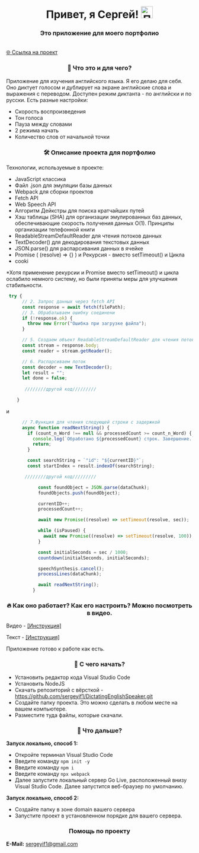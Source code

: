 <h1 align="center">Привет, я Сергей!
            <img src="https://github.com/blackcater/blackcater/raw/main/images/Hi.gif" height="32" alt="Привет"/>
        </h1>
        <h3 align="center">Это приложение для моего портфолио</h3>
      
<br>[🌐 Ссылка на проект ](https://dictating-english-speaker.vercel.app/)
 
<h3 align="center">👀 Что это и для чего?</h3>
        <p>Приложение для изучения английского языка. Я его делаю для себя. Оно диктует голосом и дублирует на экране английские слова и выражения с переводом. Доступен режим диктанта - по английски и по русски. Есть разные настройки:</p>
        <ul>
            <li><span class="highlight">Скорость воспроизведения</span></li>
            <li><span class="highlight">Тон голоса</span></li>
            <li><span class="highlight">Пауза между словами</span></li>
            <li><span class="highlight">2 режима начать</span></li>
            <li><span class="highlight">Количество слов от начальной точки</span></li>
        </ul>

<h3 align="center">🛠 Описание проекта для портфолио</h3>
<p>Технологии, используемые в проекте:</p>
<ul>
    <li>JavaScript классика</li>
    <li>Файл .json для эмуляции базы данных</li>
    <li>Webpack для сборки проектов</li>
    <li>Fetch API</li>
    <li>Web Speech API</li>
    <li>Алгоритм Дейкстры для поиска кратчайших путей</li>
    <li>Хэш таблицы (SHA) для организации эмулированных баз данных, обеспечивающие скорость получения данных O(1). Принципы организации телефонной книги</li>
    <li>ReadableStreamDefaultReader для чтения потоков данных</li>
    <li>TextDecoder() для декодирования текстовых данных</li>
    <li>JSON.parse() для распарсивания данных в ячейке</li>
    <li>Promise ( (resolve) => {} ) и Рекурсия - вместо setTimeout() и Цикла</li>
    <li>cooki</li>
</ul>
<p>*Хотя применение рекурсии и Promise вместо setTimeout() и цикла ослабило немного систему, но были приняты меры для улучшения стабильности.</p>

```JavaScript
 try {
      // 2. Запрос данных через fetch API
      const response = await fetch(filePath);
      // 3. Обрабатываем ошибку соединени
      if (!response.ok) {
        throw new Error("Ошибка при загрузке файла");
      }

      // 5. Создаем объект ReadableStreamDefaultReader для чтения потока
      const stream = response.body;
      const reader = stream.getReader();

      // 6. Распарсиваем поток
      const decoder = new TextDecoder();
      let result = "";
      let done = false;
      
       ////////другой код/////////

    }

```

и

```JavaScript
      // 7.Функция для чтения следующей строки с задержкой
      async function readNextString() {
        if (count_n_Word !== null && processedCount >= count_n_Word) {
          console.log(`Обработано ${processedCount} строк. Завершение.`);
          return;
        }

        const searchString = `"id": "${currentID}"`;
        const startIndex = result.indexOf(searchString);

       ////////другой код/////////

            const foundObject = JSON.parse(dataChunk);
            foundObjects.push(foundObject);

            currentID++;
            processedCount++;

            await new Promise((resolve) => setTimeout(resolve, sec));

            while (isPaused) {
              await new Promise((resolve) => setTimeout(resolve, 100));
            }

            const initialSeconds = sec / 1000;
            countdown(initialSeconds, initialSeconds);

            speechSynthesis.cancel();
            processLines(dataChunk);

            await readNextString();
          }

```

<h3 align="center">🔥 Как оно работает? Как его настроить? Можно посмотреть в видео.</h3>
        <p>Видео - <a href="pic/direction.png" class="#">[Инструкция]</a></p>
        <p>Текст - <a href="pic/direction - Text.png" class="#">[Инструкция]</a></p>
        <p>Приложение готово к работе как есть.</p>
<h3 align="center">👀 С чего начать?</h3>
        <ul>
            <li>Установить редактор кода Visual Studio Code</li>
            <li>Установить NodeJS</li>
            <li>Скачать репозиторий с вёрсткой - <a href="https://github.com/sergeyif1/DictatingEnglishSpeaker.git" class="link">https://github.com/sergeyif1/DictatingEnglishSpeaker.git</a></li>
            <li>Создайте папку проекта. Это можно сделать в любом месте на вашем компьютере.</li>
            <li>Разместите туда файлы, которые скачали.</li>
        </ul>

<h3 align="center">👀 Что дальше?</h3>
        <p><strong>Запуск локально, способ 1:</strong></p>
        <ul>
            <li>Откройте терминал Visual Studio Code</li>
            <li>Введите команду <code>npm init -y</code></li>
            <li>Введите команду <code>npm i</code></li>
            <li>Введите команду <code>npx webpack</code></li>
            <li>Далее запустите локальный сервер Go Live, расположенный внизу Visual Studio Code. Далее запустится веб-браузер по умолчанию.</li>
        </ul>

<p><strong>Запуск локально, способ 2:</strong></p>
        <ul>
            <li>Создайте папку в зоне domain вашего сервера</li>
            <li>Запустите проект в установленном порядке для вашего сервера.</li>
        </ul>



<h3 align="center">Помощь по проекту</h3>
        <p><strong>Е-Mail:</strong> <a href="mailto:sergeyif1@gmail.com" class="link">sergeyif1@gmail.com</a></p>
